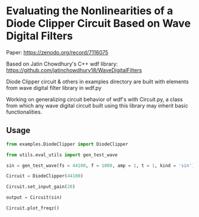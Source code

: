 

# Evaluating the Nonlinearities of a Diode Clipper Circuit Based on Wave Digital Filters

Paper: https://zenodo.org/record/7116075

Based on Jatin Chowdhury's C++ wdf library: https://github.com/jatinchowdhury18/WaveDigitalFilters

Diode Clipper circuit & others in examples directory are built with elements from wave digital filter library in wdf.py

Working on generalizing circuit behavior of wdf's with Circuit.py, a class from which any wave digital circuit built using this library may inherit basic functionalities.

## Usage

```python
from examples.DiodeClipper import DiodeClipper

from utils.eval_utils import gen_test_wave

sin = gen_test_wave(fs = 44100, f = 1000, amp = 1, t = 1, kind = 'sin')

Circuit = DiodeClipper(44100)

Circuit.set_input_gain(20)

output = Circuit(sin)

Circuit.plot_freqz()
```
